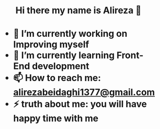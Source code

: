 <h1 align="center"> Hi there my name is Alireza 👋<h1>

- 🔭 I’m currently working on Improving myself
- 🌱 I’m currently learning Front-End development
- 📫 How to reach me: alirezabeidaghi1377@gmail.com
- ⚡ truth about me: you will have happy time with me 

